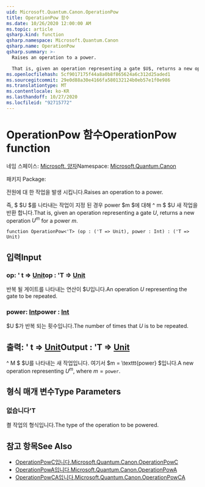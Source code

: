 ```yaml
---
uid: Microsoft.Quantum.Canon.OperationPow
title: OperationPow 함수
ms.date: 10/26/2020 12:00:00 AM
ms.topic: article
qsharp.kind: function
qsharp.namespace: Microsoft.Quantum.Canon
qsharp.name: OperationPow
qsharp.summary: >-
  Raises an operation to a power.

  That is, given an operation representing a gate $U$, returns a new operation $U^m$ for a power $m$.
ms.openlocfilehash: 5cf9017175f44a8a0b8f865624a6c312d25aded1
ms.sourcegitcommit: 29e0d88a30e4166fa580132124b0eb57e1f0e986
ms.translationtype: MT
ms.contentlocale: ko-KR
ms.lasthandoff: 10/27/2020
ms.locfileid: "92715772"
---
```

# <a name="operationpow-function"></a><span data-ttu-id="c0276-102">OperationPow 함수</span><span class="sxs-lookup"><span data-stu-id="c0276-102">OperationPow function</span></span>

<span data-ttu-id="c0276-103">네임 스페이스: [Microsoft. 양자](xref:Microsoft.Quantum.Canon)</span><span class="sxs-lookup"><span data-stu-id="c0276-103">Namespace: [Microsoft.Quantum.Canon](xref:Microsoft.Quantum.Canon)</span></span>

<span data-ttu-id="c0276-104">패키지 [](https://nuget.org/packages/)</span><span class="sxs-lookup"><span data-stu-id="c0276-104">Package: [](https://nuget.org/packages/)</span></span>


<span data-ttu-id="c0276-105">전원에 대 한 작업을 발생 시킵니다.</span><span class="sxs-lookup"><span data-stu-id="c0276-105">Raises an operation to a power.</span></span>

<span data-ttu-id="c0276-106">즉, $ $U $를 나타내는 작업이 지정 된 경우 power $m $에 대해 ^ m $ $U 새 작업을 반환 합니다.</span><span class="sxs-lookup"><span data-stu-id="c0276-106">That is, given an operation representing a gate $U$, returns a new operation $U^m$ for a power $m$.</span></span>

```qsharp
function OperationPow<'T> (op : ('T => Unit), power : Int) : ('T => Unit)
```


## <a name="input"></a><span data-ttu-id="c0276-107">입력</span><span class="sxs-lookup"><span data-stu-id="c0276-107">Input</span></span>

### <a name="op--t--unit"></a><span data-ttu-id="c0276-108">op: ' t => [Unit](xref:microsoft.quantum.lang-ref.unit)</span><span class="sxs-lookup"><span data-stu-id="c0276-108">op : 'T => [Unit](xref:microsoft.quantum.lang-ref.unit)</span></span> 

<span data-ttu-id="c0276-109">반복 될 게이트를 나타내는 연산이 $U입니다.</span><span class="sxs-lookup"><span data-stu-id="c0276-109">An operation $U$ representing the gate to be repeated.</span></span>


### <a name="power--int"></a><span data-ttu-id="c0276-110">power: [Int](xref:microsoft.quantum.lang-ref.int)</span><span class="sxs-lookup"><span data-stu-id="c0276-110">power : [Int](xref:microsoft.quantum.lang-ref.int)</span></span>

<span data-ttu-id="c0276-111">$U $가 반복 되는 횟수입니다.</span><span class="sxs-lookup"><span data-stu-id="c0276-111">The number of times that $U$ is to be repeated.</span></span>



## <a name="output--t--unit"></a><span data-ttu-id="c0276-112">출력: ' t => [Unit](xref:microsoft.quantum.lang-ref.unit)</span><span class="sxs-lookup"><span data-stu-id="c0276-112">Output : 'T => [Unit](xref:microsoft.quantum.lang-ref.unit)</span></span> 

<span data-ttu-id="c0276-113">^ M $ $U를 나타내는 새 작업입니다. 여기서 $m = \texttt{power} $입니다.</span><span class="sxs-lookup"><span data-stu-id="c0276-113">A new operation representing $U^m$, where $m = \texttt{power}$.</span></span>

## <a name="type-parameters"></a><span data-ttu-id="c0276-114">형식 매개 변수</span><span class="sxs-lookup"><span data-stu-id="c0276-114">Type Parameters</span></span>

### <a name="t"></a><span data-ttu-id="c0276-115">없습니다</span><span class="sxs-lookup"><span data-stu-id="c0276-115">'T</span></span>

<span data-ttu-id="c0276-116">켤 작업의 형식입니다.</span><span class="sxs-lookup"><span data-stu-id="c0276-116">The type of the operation to be powered.</span></span>

## <a name="see-also"></a><span data-ttu-id="c0276-117">참고 항목</span><span class="sxs-lookup"><span data-stu-id="c0276-117">See Also</span></span>

- [<span data-ttu-id="c0276-118">OperationPowC입니다.</span><span class="sxs-lookup"><span data-stu-id="c0276-118">Microsoft.Quantum.Canon.OperationPowC</span></span>](xref:Microsoft.Quantum.Canon.OperationPowC)
- [<span data-ttu-id="c0276-119">OperationPowA입니다.</span><span class="sxs-lookup"><span data-stu-id="c0276-119">Microsoft.Quantum.Canon.OperationPowA</span></span>](xref:Microsoft.Quantum.Canon.OperationPowA)
- [<span data-ttu-id="c0276-120">OperationPowCA입니다.</span><span class="sxs-lookup"><span data-stu-id="c0276-120">Microsoft.Quantum.Canon.OperationPowCA</span></span>](xref:Microsoft.Quantum.Canon.OperationPowCA)